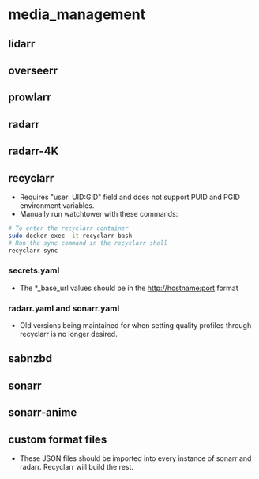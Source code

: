 # media_management

## lidarr

## overseerr

## prowlarr

## radarr

## radarr-4K

## recyclarr

* Requires "user: UID:GID" field and does not support PUID and PGID environment variables.
* Manually run watchtower with these commands:

```bash
# To enter the recyclarr container
sudo docker exec -it recyclarr bash
# Run the sync command in the recyclarr shell
recyclarr sync
```

### secrets.yaml

* The *_base_url values should be in the <http://hostname:port> format

### radarr.yaml and sonarr.yaml

* Old versions being maintained for when setting quality profiles through recyclarr is no longer desired.

## sabnzbd

## sonarr

## sonarr-anime

## custom format files

* These JSON files should be imported into every instance of sonarr and radarr. Recyclarr will build the rest.
